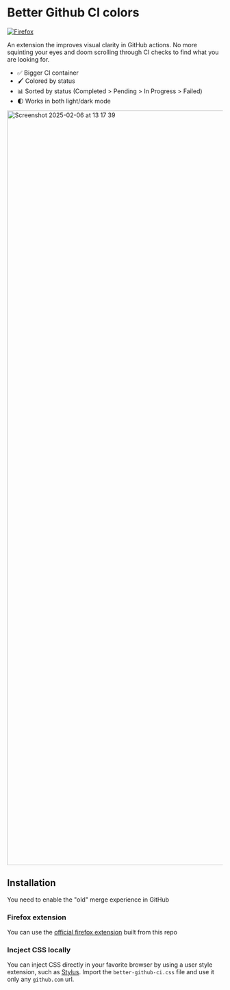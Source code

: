 # Better Github CI colors
[![Firefox](https://img.shields.io/amo/v/better-github-ci-colors1)](https://addons.mozilla.org/firefox/addon/better-github-ci-colors1/)

An extension the improves visual clarity in GitHub actions. No more squinting your eyes and doom scrolling through CI checks to find what you are looking for.  

- ✅ Bigger CI container
- 🖌️ Colored by status
- 📊 Sorted by status (Completed > Pending > In Progress > Failed)
- 🌓 Works in both light/dark mode

<img width="1762" alt="Screenshot 2025-02-06 at 13 17 39" src="https://github.com/user-attachments/assets/8f7ed1d1-2684-46e1-84a9-eefd94731bec" />


## Installation

You need to enable the "old" merge experience in GitHub

### Firefox extension 
You can use the [official firefox extension](https://addons.mozilla.org/en-US/firefox/addon/better-github-ci-colors1/) built from this repo


### Incject CSS locally
You can inject CSS directly in your favorite browser by using a user style extension, such as [Stylus](https://github.com/openstyles/stylus). Import the `better-github-ci.css` file and use it only any `github.com` url. 
